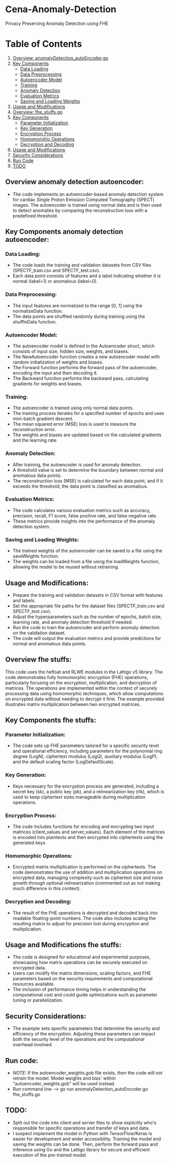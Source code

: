 # Cena-Anomaly-Detection
Privacy Preserving Anomaly Detection using FHE

# Table of Contents
1. [Overview: anomalyDetection_autoEncoder.go](#overview-anomaly-detection-autoencoder)
2. [Key Components](#key-components-anomaly-detection-autoencoder)
   - [Data Loading](#data-loading)
   - [Data Preprocessing](#data-preprocessing)
   - [Autoencoder Model](#autoencoder-model)
   - [Training](#training)
   - [Anomaly Detection](#anomaly-detection)
   - [Evaluation Metrics](#evaluation-metrics)
   - [Saving and Loading Weights](#saving-and-loading-weights)
3. [Usage and Modifications](#usage-and-modifications)
4. [Overview: fhe_stuffs.go](#overview-fhe-stuffs)
5. [Key Components](#key-components-fhe-stuffs)
   - [Parameter Initialization](#parameter-initialization)
   - [Key Generation](#key-generation)
   - [Encryption Process](#encryption-process)
   - [Homomorphic Operations](#homomorphic-operations)
   - [Decryption and Decoding](#decryption-and-decoding)
6. [Usage and Modifications](#usage-and-modifications-fhe-stuffs)
7. [Security Considerations](#security-considerations)
8. [Run Code](#run-code)
9. [TODO](#todo)


## Overview anomaly detection autoencoder: 
- The code implements an autoencoder-based anomaly detection system for cardiac Single Proton Emission Computed Tomography (SPECT) images. The autoencoder is trained using normal data and is then used to detect anomalies by comparing the reconstruction loss with a predefined threshold.

## Key Components anomaly detection autoencoder:
### Data Loading:
- The code loads the training and validation datasets from CSV files (SPECTF_train.csv and SPECTF_test.csv).
- Each data point consists of features and a label indicating whether it is normal (label=1) or anomalous (label=0).
### Data Preprocessing:
- The input features are normalized to the range [0, 1] using the normalizeData function.
- The data points are shuffled randomly during training using the shuffleData function.
### Autoencoder Model:
- The autoencoder model is defined in the Autoencoder struct, which consists of input size, hidden size, weights, and biases.
- The NewAutoencoder function creates a new autoencoder model with random initialization of weights and biases.
- The Forward function performs the forward pass of the autoencoder, encoding the input and then decoding it.
- The Backward function performs the backward pass, calculating gradients for weights and biases.
### Training:
- The autoencoder is trained using only normal data points.
- The training process iterates for a specified number of epochs and uses mini-batch gradient descent.
- The mean squared error (MSE) loss is used to measure the reconstruction error.
- The weights and biases are updated based on the calculated gradients and the learning rate.
### Anomaly Detection:
- After training, the autoencoder is used for anomaly detection.
- A threshold value is set to determine the boundary between normal and anomalous data points.
- The reconstruction loss (MSE) is calculated for each data point, and if it exceeds the threshold, the data point is classified as anomalous.
### Evaluation Metrics:
- The code calculates various evaluation metrics such as accuracy, precision, recall, F1 score, false positive rate, and false negative rate.
- These metrics provide insights into the performance of the anomaly detection system.
### Saving and Loading Weights:
- The trained weights of the autoencoder can be saved to a file using the saveWeights function.
- The weights can be loaded from a file using the loadWeights function, allowing the model to be reused without retraining.
## Usage and Modifications:
- Prepare the training and validation datasets in CSV format with features and labels.
- Set the appropriate file paths for the dataset files (SPECTF_train.csv and SPECTF_test.csv).
- Adjust the hyperparameters such as the number of epochs, batch size, learning rate, and anomaly detection threshold if needed.
- Run the code to train the autoencoder and perform anomaly detection on the validation dataset.
- The code will output the evaluation metrics and provide predictions for normal and anomalous data points.

## Overview fhe stuffs: 
This code uses the hefloat and RLWE modules in the Lattigo v5 library. The code demonstrates fully homomorphic encryption (FHE) operations, particularly focusing on the encryption, multiplication, and decryption of matrices. The operations are implemented within the context of securely processing data using homomorphic techniques, which allow computations on encrypted data without needing to decrypt it first. The example provided illustrates matrix multiplication between two encrypted matrices.

## Key Components fhe stuffs:
### Parameter Initialization:
- The code sets up FHE parameters tailored for a specific security level and operational efficiency, including parameters for the polynomial ring degree (LogN), ciphertext modulus (LogQ), auxiliary modulus (LogP), and the default scaling factor (LogDefaultScale).

### Key Generation:
- Keys necessary for the encryption process are generated, including a secret key (sk), a public key (pk), and a relinearization key (rlk), which is used to keep ciphertext sizes manageable during multiplication operations.

### Encryption Process:
- The code includes functions for encoding and encrypting two input matrices (client_values and server_values). Each element of the matrices is encoded into plaintexts and then encrypted into ciphertexts using the generated keys.

### Homomorphic Operations:
- Encrypted matrix multiplication is performed on the ciphertexts. The code demonstrates the use of addition and multiplication operations on encrypted data, managing complexity such as ciphertext size and noise growth through optional relinearization (commented out as not making much difference in this context).

### Decryption and Decoding:
- The result of the FHE operations is decrypted and decoded back into readable floating-point numbers. The code also includes scaling the resulting matrix to adjust for precision lost during encryption and multiplication.

## Usage and Modifications fhe stuffs:
- The code is designed for educational and experimental purposes, showcasing how matrix operations can be securely executed on encrypted data.
- Users can modify the matrix dimensions, scaling factors, and FHE parameters based on the security requirements and computational resources available.
- The inclusion of performance timing helps in understanding the computational cost and could guide optimizations such as parameter tuning or parallelization.

## Security Considerations:
- The example sets specific parameters that determine the security and efficiency of the encryption. Adjusting these parameters can impact both the security level of the operations and the computational overhead involved.

## Run code:
- *NOTE:* If the autoencoder_weights.gob file exists, then the code will not retrain the model. Model weights and bias' within "autoencoder_weights.gob" will be used instead.
- Run command line --> go run anomalyDetection_autoEncoder.go fhe_stuffs.go

## TODO:
- Split out the code into client and server files to show explicitly who's responsible for specific operations and transfer of keys and data.
- I suspect implement the model in Python with TensorFlow/Keras is easier for development and wider accessibility. Training the model and saving the weights can be done. Then, perform the forward pass and inference using Go and the Lattigo library for secure and efficient execution of the pre-trained model.
